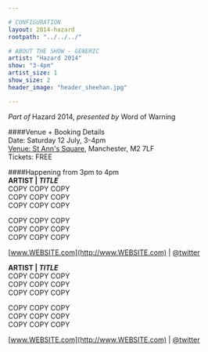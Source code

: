 ```yaml
---

# CONFIGURATION
layout: 2014-hazard
rootpath: "../../../"

# ABOUT THE SHOW - GENERIC
artist: "Hazard 2014"
show: "3-4pm"
artist_size: 1
show_size: 2
header_image: "header_sheehan.jpg"

---
```

*Part of* Hazard 2014, *presented by* Word of Warning       
     
####Venue + Booking Details        
Date: Saturday 12 July, 3-4pm       
[Venue: St Ann's Square](http://bit.ly/1wrGmvW), Manchester, M2 7LF      
Tickets: FREE    
                
####Happening from 3pm to 4pm      
**ARTIST | *TITLE***     
COPY COPY COPY            
COPY COPY COPY             
COPY COPY COPY            
               
COPY COPY COPY             
COPY COPY COPY            
COPY COPY COPY             
                     
[www.WEBSITE.com](http://www.WEBSITE.com) | [@twitter](http://twitter.com/)            
             
**ARTIST | *TITLE***     
COPY COPY COPY            
COPY COPY COPY             
COPY COPY COPY            
               
COPY COPY COPY             
COPY COPY COPY            
COPY COPY COPY             
                     
[www.WEBSITE.com](http://www.WEBSITE.com) | [@twitter](http://twitter.com/)            
             
